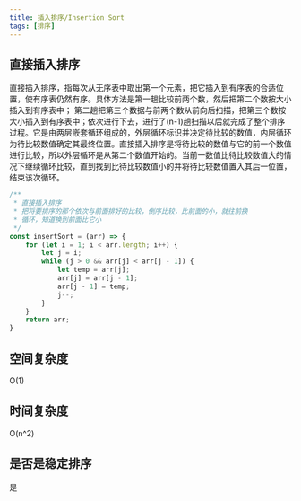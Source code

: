 ```yaml
---
title: 插入排序/Insertion Sort
tags: [排序]
---
```


## 直接插入排序
直接插入排序，指每次从无序表中取出第一个元素，把它插入到有序表的合适位置，使有序表仍然有序。具体方法是第一趟比较前两个数，然后把第二个数按大小插入到有序表中； 第二趟把第三个数据与前两个数从前向后扫描，把第三个数按大小插入到有序表中；依次进行下去，进行了(n-1)趟扫描以后就完成了整个排序过程。它是由两层嵌套循环组成的，外层循环标识并决定待比较的数值，内层循环为待比较数值确定其最终位置。直接插入排序是将待比较的数值与它的前一个数值进行比较，所以外层循环是从第二个数值开始的。当前一数值比待比较数值大的情况下继续循环比较，直到找到比待比较数值小的并将待比较数值置入其后一位置，结束该次循环。

```js
/**
 * 直接插入排序
 * 把将要排序的那个依次与前面排好的比较，倒序比较，比前面的小，就往前换
 * 循环，知道换到前面比它小
 */
const insertSort = (arr) => {
    for (let i = 1; i < arr.length; i++) {
        let j = i;
        while (j > 0 && arr[j] < arr[j - 1]) {
            let temp = arr[j];
            arr[j] = arr[j - 1];
            arr[j - 1] = temp;
            j--;
        }
    }
    return arr;
}
```

## 空间复杂度

O(1)

## 时间复杂度

O(n^2)

## 是否是稳定排序

是
